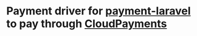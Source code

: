 Payment driver for [payment-laravel](https://github.com/SergioMadness/payment-laravel) to pay through [CloudPayments](https://cloudpayments.ru)
====